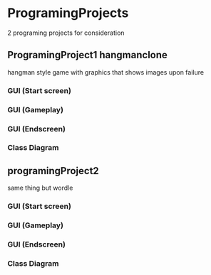 # ProgramingProjects
2 programing projects for consideration
## ProgramingProject1 hangmanclone
hangman style game with graphics that shows images upon failure
### GUI (Start screen)
### GUI (Gameplay)
### GUI (Endscreen)
### Class Diagram
## programingProject2
same thing but wordle
### GUI (Start screen)
### GUI (Gameplay)
### GUI (Endscreen)
### Class Diagram
